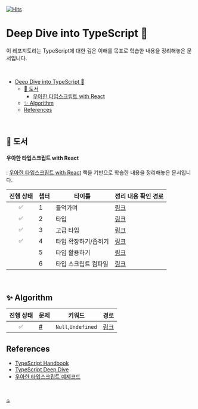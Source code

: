 [![Hits](https://hits.seeyoufarm.com/api/count/incr/badge.svg?url=https%3A%2F%2Fgithub.com%2FfunctionBee%2Fstudy-ts-deepdive&count_bg=%23314858&title_bg=%233181C0&icon=typescript.svg&icon_color=%23E7E7E7&title=view&edge_flat=true)](https://hits.seeyoufarm.com)

# Deep Dive into TypeScript 🐳

이 레포지토리는 TypeScript에 대한 깊은 이해를 목표로 학습한 내용을 정리해놓은 문서입니다.

<br>

- [Deep Dive into TypeScript 🐳](#deep-dive-into-typescript-)
  - [📖 도서](#-도서)
      - [우아한 타입스크립트 with React](#우아한-타입스크립트-with-react)
  - [✨ Algorithm](#-algorithm)
  - [References](#references)


<br>

## 📖 도서 

#### 우아한 타입스크립트 with React
: [우아한 타입스크립트 with React](https://product.kyobobook.co.kr/detail/S000210716282) 책을 기반으로 학습한 내용을 정리해놓은 문서입니다.

| 진행 상태 | 챕터 | 타이틀 | 정리 내용 확인 경로 |
|:---:|------|-------------| ------------------- |
| `✅` | 1 | 들억가며 | [링크](./ElegantTypeScriptWithReact/chapter1.md) |
| `✅` | 2 | 타입 | [링크](./ElegantTypeScriptWithReact/chapter2.md) |
| `✅` | 3 | 고급 타입 | [링크](./ElegantTypeScriptWithReact/chapter3.md) |
| `✅` | 4 | 타입 확장하기/좁히기 | [링크](./ElegantTypeScriptWithReact/chapter4.md) |
| ` ` | 5 | 타입 활용하기 | [링크](./ElegantTypeScriptWithReact/chapter5.md) |
| ` ` | 6 | 타입 스크립트 컴파일 | [링크](./ElegantTypeScriptWithReact/chapter6.md) |

<br>

## ✨ Algorithm

| 진행 상태 | 문제 | 키워드 | 경로 |
|:---:|------|-------------| ------------------- |
| `✅` | [#](https://github.com/functionBee/study-ts-deepdive/issues/5) | `Null`,`Undefined` | [링크](./fundamentals/01_basic_types/16_null_undefined.ts) |


## References
- [TypeScript Handbook](https://www.typescriptlang.org/docs/handbook/intro.html)
- [TypeScript Deep Dive](https://basarat.gitbook.io/typescript/)
- [우아한 타입스크립트 예제코드](https://github.com/woowa-typescript/woowahan-typescript-with-react-example-code)

<br>

[🔝](#deep-dive-into-typescript-)